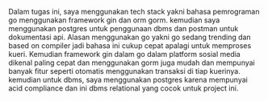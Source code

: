 Dalam tugas ini, saya menggunakan tech stack yakni bahasa pemrograman go menggunakan framework gin dan orm gorm. kemudian saya menggunakan postgres untuk penggunaan dbms dan postman untuk dokumentasi api.
Alasan menggunakan go yakni go sedang trending dan based on compiler jadi bahasa ini cukup cepat apalagi untuk memproses kueri. Kemudian framework gin dalam go dalam platform sosial media dikenal paling
cepat dan menggunakan gorm juga mudah dan mempunyai banyak fitur seperti otomatis menggunakan transaksi di tiap kuerinya. kemudian untuk dbms, saya menggunakan postgres karena mempunyai acid compliance
dan ini dbms relational yang cocok untuk project ini.
